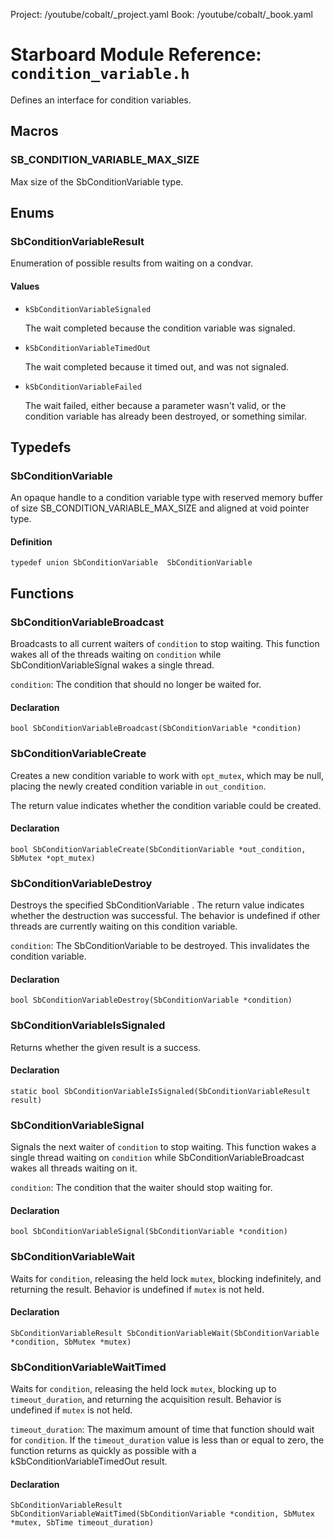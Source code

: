 Project: /youtube/cobalt/_project.yaml
Book: /youtube/cobalt/_book.yaml

# Starboard Module Reference: `condition_variable.h`

Defines an interface for condition variables.

## Macros

### SB_CONDITION_VARIABLE_MAX_SIZE

Max size of the SbConditionVariable type.

## Enums

### SbConditionVariableResult

Enumeration of possible results from waiting on a condvar.

#### Values

*   `kSbConditionVariableSignaled`

    The wait completed because the condition variable was signaled.
*   `kSbConditionVariableTimedOut`

    The wait completed because it timed out, and was not signaled.
*   `kSbConditionVariableFailed`

    The wait failed, either because a parameter wasn't valid, or the condition
    variable has already been destroyed, or something similar.

## Typedefs

### SbConditionVariable

An opaque handle to a condition variable type with reserved memory buffer of
size SB_CONDITION_VARIABLE_MAX_SIZE and aligned at void pointer type.

#### Definition

```
typedef union SbConditionVariable  SbConditionVariable
```

## Functions

### SbConditionVariableBroadcast

Broadcasts to all current waiters of `condition` to stop waiting. This function
wakes all of the threads waiting on `condition` while SbConditionVariableSignal
wakes a single thread.

`condition`: The condition that should no longer be waited for.

#### Declaration

```
bool SbConditionVariableBroadcast(SbConditionVariable *condition)
```

### SbConditionVariableCreate

Creates a new condition variable to work with `opt_mutex`, which may be null,
placing the newly created condition variable in `out_condition`.

The return value indicates whether the condition variable could be created.

#### Declaration

```
bool SbConditionVariableCreate(SbConditionVariable *out_condition, SbMutex *opt_mutex)
```

### SbConditionVariableDestroy

Destroys the specified SbConditionVariable . The return value indicates whether
the destruction was successful. The behavior is undefined if other threads are
currently waiting on this condition variable.

`condition`: The SbConditionVariable to be destroyed. This invalidates the
condition variable.

#### Declaration

```
bool SbConditionVariableDestroy(SbConditionVariable *condition)
```

### SbConditionVariableIsSignaled

Returns whether the given result is a success.

#### Declaration

```
static bool SbConditionVariableIsSignaled(SbConditionVariableResult result)
```

### SbConditionVariableSignal

Signals the next waiter of `condition` to stop waiting. This function wakes a
single thread waiting on `condition` while SbConditionVariableBroadcast wakes
all threads waiting on it.

`condition`: The condition that the waiter should stop waiting for.

#### Declaration

```
bool SbConditionVariableSignal(SbConditionVariable *condition)
```

### SbConditionVariableWait

Waits for `condition`, releasing the held lock `mutex`, blocking indefinitely,
and returning the result. Behavior is undefined if `mutex` is not held.

#### Declaration

```
SbConditionVariableResult SbConditionVariableWait(SbConditionVariable *condition, SbMutex *mutex)
```

### SbConditionVariableWaitTimed

Waits for `condition`, releasing the held lock `mutex`, blocking up to
`timeout_duration`, and returning the acquisition result. Behavior is undefined
if `mutex` is not held.

`timeout_duration`: The maximum amount of time that function should wait for
`condition`. If the `timeout_duration` value is less than or equal to zero, the
function returns as quickly as possible with a kSbConditionVariableTimedOut
result.

#### Declaration

```
SbConditionVariableResult SbConditionVariableWaitTimed(SbConditionVariable *condition, SbMutex *mutex, SbTime timeout_duration)
```
